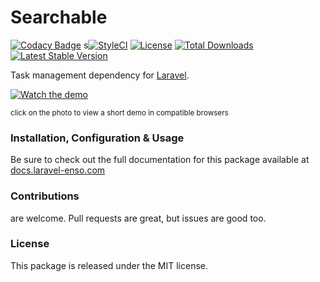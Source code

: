 # Searchable

[![Codacy Badge](https://app.codacy.com/project/badge/Grade/6e690a5f33534d87b8991554b961c33b)](https://www.codacy.com/gh/laravel-enso/searchable?utm_source=github.com&amp;utm_medium=referral&amp;utm_content=laravel-enso/searchable&amp;utm_campaign=Badge_Grade)
s[![StyleCI](https://github.styleci.io/repos/150948993/shield?branch=master)](https://github.styleci.io/repos/150948993)
[![License](https://poser.pugx.org/laravel-enso/searchable/license)](https://packagist.org/packages/laravel-enso/searchable)
[![Total Downloads](https://poser.pugx.org/laravel-enso/searchable/downloads)](https://packagist.org/packages/laravel-enso/searchable)
[![Latest Stable Version](https://poser.pugx.org/laravel-enso/searchable/version)](https://packagist.org/packages/laravel-enso/searchable)

Task management dependency for [Laravel](https://laravel.com).

[![Watch the demo](https://laravel-enso.github.io/searchable/screenshots/bulma_001_thumb.png)](https://laravel-enso.github.io/searchable/videos/bulma_demo_01.mp4)

<sup>click on the photo to view a short demo in compatible browsers</sup>

### Installation, Configuration & Usage

Be sure to check out the full documentation for this package available at [docs.laravel-enso.com](https://docs.laravel-enso.com/backend/searchable.html)

### Contributions

are welcome. Pull requests are great, but issues are good too.

### License

This package is released under the MIT license.
